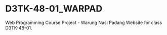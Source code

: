 # D3TK-48-01_WARPAD
Web Programming Course Project - Warung Nasi Padang Website for class D3TK-48-01.
